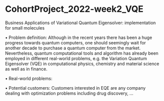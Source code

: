 # CohortProject_2022-week2_VQE
Business Applications of Variational Quantum Eigensolver: implementation for small molecules

•	Problem definition: Although in the recent years there has been a huge progress towards quantum computers, one should seemingly wait for another decade to purchase a quantum computer from the market. Nevertheless, quantum computational tools and algorithm has already been employed in different real-world problems, e.g. the Variation Quantum Eigensolver (VQE) in computational physics, chemistry and material science as well as in finance.

•	Real-world problems: 

•	Potential customers: Customers interested in EQE are any company dealing with optimization problems including drug discovery, ...
